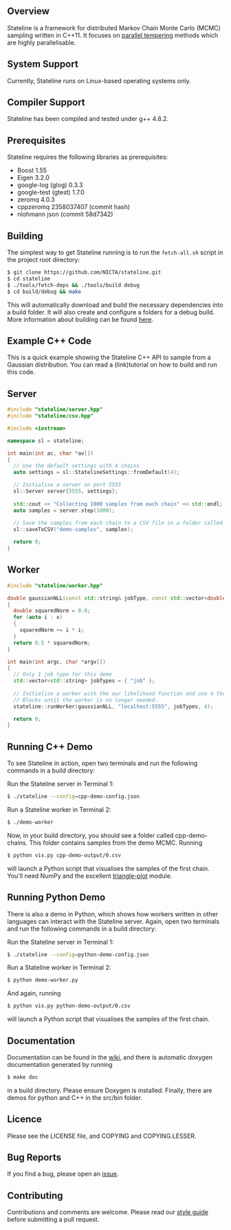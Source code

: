 ## Overview
Stateline is a framework for distributed Markov Chain Monte Carlo (MCMC) sampling written in C++11. It focuses on [parallel tempering](http://en.wikipedia.org/wiki/Parallel_tempering) methods which are highly parallelisable.

## System Support
Currently, Stateline runs on Linux-based operating systems only.

## Compiler Support
Stateline has been compiled and tested under g++ 4.8.2.

## Prerequisites
Stateline requires the following libraries as prerequisites:

* Boost 1.55
* Eigen 3.2.0
* google-log (glog) 0.3.3
* google-test (gtest) 1.7.0
* zeromq 4.0.3
* cppzeromq 2358037407 (commit hash)
* nlohmann json (commit 58d7342)

## Building
The simplest way to get Stateline running is to run the `fetch-all.sh` script in the project root directory:

```bash
$ git clone https://github.com/NICTA/stateline.git
$ cd stateline
$ ./tools/fetch-deps && ./tools/build debug
$ cd build/debug && make
```

This will automatically download and build the necessary dependencies into a build folder. It will also create and configure a folders for a debug build. More information about building can be found [here](https://github.com/NICTA/stateline/wiki/Installation-Guide).

## Example C++ Code
This is a quick example showing the Stateline C++ API to sample from a Gaussian distribution. You can read a (link)tutorial on how to build and run this code.

## Server
```cpp
#include "stateline/server.hpp"
#include "stateline/csv.hpp"

#include <iostream>

namespace sl = stateline;

int main(int ac, char *av[])
{
  // Use the default settings with 4 chains
  auto settings = sl::StatelineSettings::fromDefault(4);

  // Initialise a server on port 5555
  sl::Server server{5555, settings};
  
  std::cout << "Collecting 1000 samples from each chain" << std::endl;
  auto samples = server.step(1000);
  
  // Save the samples from each chain to a CSV file in a folder called demo-samples
  sl::saveToCSV("demo-samples", samples);

  return 0;
}
```

## Worker
```cpp
#include "stateline/worker.hpp"

double gaussianNLL(const std::string& jobType, const std::vector<double>& x)
{
  double squaredNorm = 0.0;
  for (auto i : x)
  {
    squaredNorm += i * i;
  }
  return 0.5 * squaredNorm;
}

int main(int argc, char *argv[])
{
  // Only 1 job type for this demo
  std::vector<std::string> jobTypes = { "job" };
  
  // Initialise a worker with the our likelihood function and use 4 threads.
  // Blocks until the worker is no longer needed.
  stateline::runWorker(gaussianNLL, "localhost:5555", jobTypes, 4);

  return 0;
}
```

Running C++ Demo
----------------
To see Stateline in action, open two terminals and run the following commands in a build directory:

Run the Stateline server in Terminal 1:

```bash
$ ./stateline --config=cpp-demo-config.json
```

Run a Stateline worker in Terminal 2:

```bash
$ ./demo-worker
```

Now, in your build directory, you should see a folder called cpp-demo-chains. This folder contains samples from the demo MCMC. Running

```bash
$ python vis.py cpp-demo-output/0.csv
```

will launch a Python script that visualises the samples of the first chain. You'll need NumPy and the excellent [triangle-plot](https://github.com/dfm/triangle.py) module.

Running Python Demo
-------------------
There is also a demo in Python, which shows how workers written in other languages can interact with the Stateline server. Again, open two terminals and run the following commands in a build directory:

Run the Stateline server in Terminal 1:

```bash
$ ./stateline --config=python-demo-config.json
```

Run a Stateline worker in Terminal 2:

```bash
$ python demo-worker.py
```

And again, running

```bash
$ python vis.py python-demo-output/0.csv
```

will launch a Python script that visualises the samples of the first chain.

Documentation
-------------
Documentation can be found in the
[wiki](http://github.com/NICTA/stateline/wiki), and there is automatic doxygen documentation generated by running

```bash
$ make doc
```

in a build directory. Please ensure Doxygen is installed. Finally, there are demos for python and C++ in the src/bin folder.

Licence
-------
Please see the LICENSE file, and COPYING and COPYING.LESSER.

Bug Reports
-----------
If you find a bug, please open an [issue](http://github.com/NICTA/stateline/issues).

Contributing 
------------
Contributions and comments are welcome. Please read our [style guide](docs/CodeGuidelines.md) before submitting a pull request.
